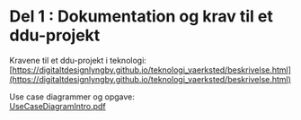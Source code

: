 # Del 1 : Dokumentation og krav til et ddu-projekt

Kravene til et ddu-projekt i teknologi:       
[https://digitaltdesignlyngby.github.io/teknologi_vaerksted/beskrivelse.html](https://digitaltdesignlyngby.github.io/teknologi_vaerksted/beskrivelse.html)

Use case diagrammer og opgave:        
[UseCaseDiagramIntro.pdf](UseCaseDiagramIntro.pdf)
